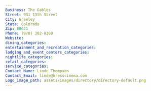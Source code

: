 ```yaml
---
Business: The Gables
Street: 931 13th Street
City: Greeley
State: Colorado
Zip: 80631
Phone: (970) 302-8368
Website: 
dining_categories: 
entertainment_and_recreation_categories: 
lodging_and_event_centers_categories: 
nightlife_categories: 
retail_categories: 
service_categories: 
Contact_Name: Linde Thompson
Contact_Email: linde@kresscinema.com
Logo_image_path: assets/images/directory/directory-default.png
---
```

